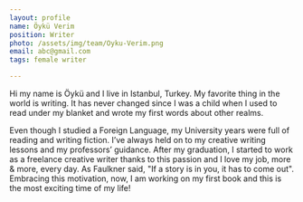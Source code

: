 ```yaml
---
layout: profile
name: Öykü Verim
position: Writer
photo: /assets/img/team/Oyku-Verim.png
email: abc@gmail.com
tags: female writer

---
```

Hi my name is Öykü and I live in Istanbul, Turkey. My favorite thing in the world is writing. It has never changed since I was a child when I used to read under my blanket and wrote my first words about other realms.

Even though I studied a Foreign Language, my University years were full of reading and writing fiction. I’ve always held on to my creative writing lessons and my professors’ guidance. After my graduation, I started to work as a freelance creative writer thanks to this passion and I love my job, more & more, every day. As Faulkner said, "If a story is in you, it has to come out". Embracing this motivation, now, I am working on my first book and this is the most exciting time of my life!
